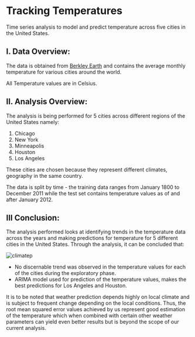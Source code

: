 # Tracking Temperatures
Time series analysis to model and predict temperature across five cities in the United States.

## I. Data Overview:
The data is obtained from [Berkley Earth](http://berkeleyearth.org/data/) and contains the average monthly temperature for various cities around the world.

All Temperature values are in Celsius.

## II. Analysis Overview:
The analysis is being performed for 5 cities across different regions of the United States namely:

1. Chicago
2. New York
3. Minneapolis
4. Houston
5. Los Angeles

These cities are chosen because they represent different climates, geography in the same country.

The data is split by time - the training data ranges from January 1800 to December 2011 while the test set contains temperature values as of and after January 2012.

## III Conclusion:
The analysis performed looks at identifying trends in the temperature data across the years and making predictions for temperature for 5 different cities in the United States. Through the analysis, it can be concluded that:

![climatep](https://github.com/haniazam/Tracking_Temperatures/blob/master/climate_predictions.png)
- No discernable trend was observed in the temperature values for each of the cities during the exploratory phase.
- ARIMA model used for prediction of the temperature values, makes the best predictions for Los Angeles and Houston.

It is to be noted that weather prediction depends highly on local climate and is subject to frequent change depending on the local conditions. Thus, the root mean squared error values achieved by us represent good estimation of the temperature which when combined with certain other weather parameters can yield even better results but is beyond the scope of our current analysis.
